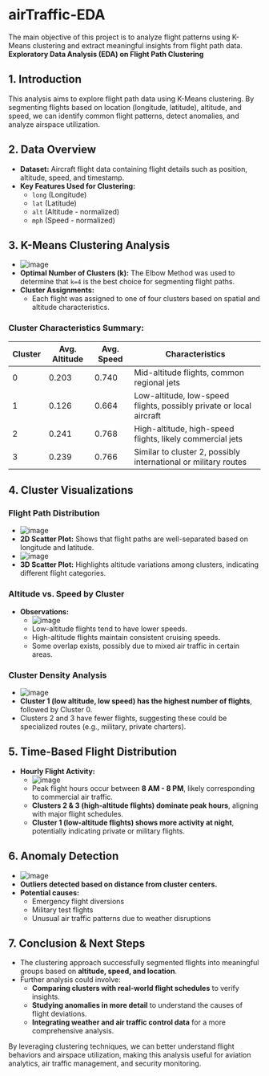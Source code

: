 # airTraffic-EDA
The main objective of this project is to analyze flight patterns using K-Means clustering and extract meaningful insights from flight path data.
**Exploratory Data Analysis (EDA) on Flight Path Clustering**

## **1. Introduction**
This analysis aims to explore flight path data using K-Means clustering. By segmenting flights based on location (longitude, latitude), altitude, and speed, we can identify common flight patterns, detect anomalies, and analyze airspace utilization.

## **2. Data Overview**
- **Dataset:** Aircraft flight data containing flight details such as position, altitude, speed, and timestamp.
- **Key Features Used for Clustering:**
  - `long` (Longitude)
  - `lat` (Latitude)
  - `alt` (Altitude - normalized)
  - `mph` (Speed - normalized)

## **3. K-Means Clustering Analysis**
- ![image](https://github.com/user-attachments/assets/329e3222-b88d-403e-b436-24a8ff34be69)
- **Optimal Number of Clusters (k):** The Elbow Method was used to determine that `k=4` is the best choice for segmenting flight paths.
- **Cluster Assignments:**
  - Each flight was assigned to one of four clusters based on spatial and altitude characteristics.
  
### **Cluster Characteristics Summary:**
| Cluster | Avg. Altitude | Avg. Speed | Characteristics |
|---------|--------------|------------|-----------------|
| 0       | 0.203       | 0.740      | Mid-altitude flights, common regional jets |
| 1       | 0.126       | 0.664      | Low-altitude, low-speed flights, possibly private or local aircraft |
| 2       | 0.241       | 0.768      | High-altitude, high-speed flights, likely commercial jets |
| 3       | 0.239       | 0.766      | Similar to cluster 2, possibly international or military routes |

## **4. Cluster Visualizations**
### **Flight Path Distribution**
- ![image](https://github.com/user-attachments/assets/fb5f32c6-cbdf-4d3a-a9b1-6c7d72a0a87d)
- **2D Scatter Plot:** Shows that flight paths are well-separated based on longitude and latitude.
- ![image](https://github.com/user-attachments/assets/bcac25e9-8a10-46cc-a907-b70b3a6a813c)
- **3D Scatter Plot:** Highlights altitude variations among clusters, indicating different flight categories.

### **Altitude vs. Speed by Cluster**
- **Observations:**
  - ![image](https://github.com/user-attachments/assets/5d93b9ab-6f6c-4181-9689-6b43bd1013f7)
  - Low-altitude flights tend to have lower speeds.
  - High-altitude flights maintain consistent cruising speeds.
  - Some overlap exists, possibly due to mixed air traffic in certain areas.

### **Cluster Density Analysis**
- ![image](https://github.com/user-attachments/assets/8bc3066d-8f38-411a-a326-c9a8ea523b24)
- **Cluster 1 (low altitude, low speed) has the highest number of flights**, followed by Cluster 0.
- Clusters 2 and 3 have fewer flights, suggesting these could be specialized routes (e.g., military, private charters).

## **5. Time-Based Flight Distribution**
- **Hourly Flight Activity:**
  - ![image](https://github.com/user-attachments/assets/4b4d5121-4e7a-4017-89dc-d7ea540b43fa)
  - Peak flight hours occur between **8 AM - 8 PM**, likely corresponding to commercial air traffic.
  - **Clusters 2 & 3 (high-altitude flights) dominate peak hours**, aligning with major flight schedules.
  - **Cluster 1 (low-altitude flights) shows more activity at night**, potentially indicating private or military flights.

## **6. Anomaly Detection**
- ![image](https://github.com/user-attachments/assets/6d422595-89ce-470e-9874-634db5dffb5d)
- **Outliers detected based on distance from cluster centers.**
- **Potential causes:**
  - Emergency flight diversions
  - Military test flights
  - Unusual air traffic patterns due to weather disruptions

## **7. Conclusion & Next Steps**
- The clustering approach successfully segmented flights into meaningful groups based on **altitude, speed, and location**.
- Further analysis could involve:
  - **Comparing clusters with real-world flight schedules** to verify insights.
  - **Studying anomalies in more detail** to understand the causes of flight deviations.
  - **Integrating weather and air traffic control data** for a more comprehensive analysis.

By leveraging clustering techniques, we can better understand flight behaviors and airspace utilization, making this analysis useful for aviation analytics, air traffic management, and security monitoring.
